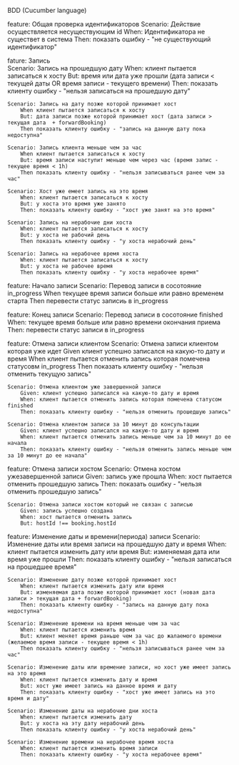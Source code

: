 BDD (Cucumber language)

feature: Общая проверка идентификаторов
    Scenario: Действие осуществляется несуществующим id
    When: Идентификатора не существет в система
    Then: показать ошибку - "не существующий идентификатор"

fature: Запись    
    Scenario: Запись на прошедшую дату
        When: клиент пытается записаться к хосту 
        But: время или дата уже прошли (дата записи < текущей даты OR время записи - текущего времени)
        Then: показать клиенту ошибку - "нельзя записаться на прошедшую дату"

    Scenario: Запись на дату позже которой принимает хост
        When клиент пытается записаться к хосту 
        But: дата записи позже которой принимает хост (дата записи > текущая дата  + forwardBooking)
        Then показать клиенту ошибку - "запись на данную дату пока недоступна"

    Scenario: Запись клиента меньше чем за час
        When клиент пытается записаться к хосту
        But: время записи наступит меньше чем через час (время запис - текущее время < 1h)
        Then показать клиенту ошибку - "нельзя записываться ранее чем за час"
    
    Scenario: Хост уже емеет запись на это время
        When: клиент пытается записаться к хосту
        But: у хоста это время уже занято 
        Then: показать клиенту ошибку - "хост уже занят на это время"

    Scenario: Запись на нерабочие дни хоста
        When: клиент пытается записаться к хосту
        But: у хоста не рабочий день
        Then показать клиенту ошибку - "у хоста нерабочий день"

    Scenario: Запись на нерабочее время хоста   
        When: клиент пытается записаться к хосту
        But: у хоста не рабочее время
        Then показать клиенту ошибку - "у хоста нерабочее время" 


feature: Начало записи
    Scenario: Перевод записи в сосотояние in_progress
        When текущее время записи больше или равно временем старта
        Then перевести статус записиь в in_progress

feature: Конец записи
    Scenario: Перевод записи в сосотояние finished
        When: текущее время больше или равно времени окончания приема
        Then: перевести статус записи в in_progress

feature: Отмена записи клиентом
    Scenario: Отмена записи клиентом которая уже идет 
        Given клиент успешно записался на какую-то дату и время
        When клиент пытается отменить запись которая помечена статусовм in_progress
        Then показать клиенту ошибку - "нельзя отменить текущую запись"

    Scenario: Отмена клиентом уже завершенной записи
        Given: клиент успешно записался на какую-то дату и время
        When: клиент пытается отменить запись которая помечена статусом finished
        Then: показать клиенту ошибку - "нельзя отменить прошедшую запись"

    Scenario: Отмена клиентом записи за 10 минут до консультации
        Given: клиент успешно записался на какую-то дату и время
        When: клиент пытается отменить запись меньше чем за 10 минут до ее начала 
        Then: показать клиенту ошибку - "нельзя отменить запись меньше чем за 10 минут до ее начала"

feature: Отмена записи хостом
    Scenario: Отмена хостом ужезавершенной записи
        Given: запись уже прошла
        When: хост пытается отменить прошедшую запись
        Then: показать ошибку - "нельзя отменить прошедшую запись"
    
    Scenario: Отмена записи хостом который не связан с записью
        Given: запись успешно создана
        When: хост пытается отменить запись
        But: hostId !== booking.hostId
        


feature: Изменение даты и времени(периода) записи
    Scenario: Изменение даты или время записи на прошедшую дату и время
        When: клиент пытается изменить дату или время
        But: изменяемая дата или время уже прошли
        Then: показать клиенту ошибку - "нельзя записаться на прошедшее время"

    Scenario: Изменение дату позже которой принимает хост
        When: клиент пытается изменить дату или время
        But: изменяемая дата позже которой принимает хост (новая дата записи > текущая дата + forwardBooking)
        Then: показать клиенту ошибку - "запись на данную дату пока недоступна"

    Scenario: Изменение времени на время меньше чем за час
        When: клиент пытается изменить время
        But: клиент меняет время раньше чем за час до жалаемого времени (желаемое время записи - текущее время < 1h)
        Then показать клиенту ошибку - "нельзя записываться ранее чем за час"

    Scenario: Изменение даты или времение записи, но хост уже имеет запись на это время
        When: клиент пытается изменить дату и время
        But: хост уже имеет запись на данное время и дату
        Then: показать клиенту ошибку - "хост уже имеет запись на это время и дату"

    Scenario: Изменение даты на нерабочие дни хоста
        When: клиент пытается изменить дату
        But: у хоста на эту дату нерабочий день
        Then показать клиенту ошибку - "у хоста нерабочий день"

    Scenario: Изменение времени на нерабочее время хоста  
        When: клиент пытается изменить время записи
        Then: показать клиенту ошибку - "у хоста нерабочее время" 
        
    



    

